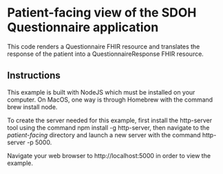 # Patient-facing view of the SDOH Questionnaire application
This code renders a Questionnaire FHIR resource and translates the response of the patient into a QuestionnaireResponse FHIR resource.

## Instructions
This example is built with NodeJS which must be installed on your computer. On MacOS, one way is through Homebrew with the command brew install node.

To create the server needed for this example, first install the http-server tool using the command npm install -g http-server, then navigate to the <i>patient-facing</i> directory and launch a new server with the command http-server -p 5000.

Navigate your web browser to http://localhost:5000 in order to view the example.
